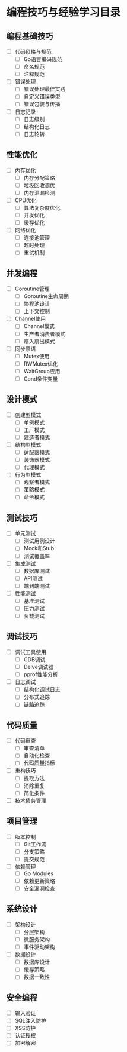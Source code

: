 # 编程技巧与经验学习目录

## 编程基础技巧
- [ ] 代码风格与规范
  - [ ] Go语言编码规范
  - [ ] 命名规范
  - [ ] 注释规范
- [ ] 错误处理
  - [ ] 错误处理最佳实践
  - [ ] 自定义错误类型
  - [ ] 错误包装与传播
- [ ] 日志记录
  - [ ] 日志级别
  - [ ] 结构化日志
  - [ ] 日志轮转

## 性能优化
- [ ] 内存优化
  - [ ] 内存分配策略
  - [ ] 垃圾回收调优
  - [ ] 内存泄漏检测
- [ ] CPU优化
  - [ ] 算法复杂度优化
  - [ ] 并发优化
  - [ ] 缓存优化
- [ ] 网络优化
  - [ ] 连接池管理
  - [ ] 超时处理
  - [ ] 重试机制

## 并发编程
- [ ] Goroutine管理
  - [ ] Goroutine生命周期
  - [ ] 协程池设计
  - [ ] 上下文控制
- [ ] Channel使用
  - [ ] Channel模式
  - [ ] 生产者消费者模式
  - [ ] 扇入扇出模式
- [ ] 同步原语
  - [ ] Mutex使用
  - [ ] RWMutex优化
  - [ ] WaitGroup应用
  - [ ] Cond条件变量

## 设计模式
- [ ] 创建型模式
  - [ ] 单例模式
  - [ ] 工厂模式
  - [ ] 建造者模式
- [ ] 结构型模式
  - [ ] 适配器模式
  - [ ] 装饰器模式
  - [ ] 代理模式
- [ ] 行为型模式
  - [ ] 观察者模式
  - [ ] 策略模式
  - [ ] 命令模式

## 测试技巧
- [ ] 单元测试
  - [ ] 测试用例设计
  - [ ] Mock和Stub
  - [ ] 测试覆盖率
- [ ] 集成测试
  - [ ] 数据库测试
  - [ ] API测试
  - [ ] 端到端测试
- [ ] 性能测试
  - [ ] 基准测试
  - [ ] 压力测试
  - [ ] 负载测试

## 调试技巧
- [ ] 调试工具使用
  - [ ] GDB调试
  - [ ] Delve调试器
  - [ ] pprof性能分析
- [ ] 日志调试
  - [ ] 结构化调试日志
  - [ ] 分布式追踪
  - [ ] 链路追踪

## 代码质量
- [ ] 代码审查
  - [ ] 审查清单
  - [ ] 自动化检查
  - [ ] 代码质量指标
- [ ] 重构技巧
  - [ ] 提取方法
  - [ ] 消除重复
  - [ ] 简化条件
- [ ] 技术债务管理

## 项目管理
- [ ] 版本控制
  - [ ] Git工作流
  - [ ] 分支策略
  - [ ] 提交规范
- [ ] 依赖管理
  - [ ] Go Modules
  - [ ] 依赖更新策略
  - [ ] 安全漏洞检查

## 系统设计
- [ ] 架构设计
  - [ ] 分层架构
  - [ ] 微服务架构
  - [ ] 事件驱动架构
- [ ] 数据设计
  - [ ] 数据库设计
  - [ ] 缓存策略
  - [ ] 数据一致性

## 安全编程
- [ ] 输入验证
- [ ] SQL注入防护
- [ ] XSS防护
- [ ] 认证授权
- [ ] 加密解密 